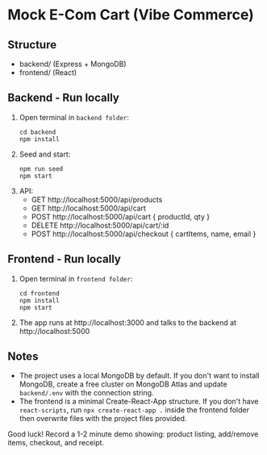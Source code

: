 # Mock E-Com Cart (Vibe Commerce) 

## Structure
- backend/  (Express + MongoDB)
- frontend/ (React)

## Backend - Run locally
1. Open terminal in `backend folder`:
   ```
   cd backend
   npm install
   ```
2. Seed and start:
   ```
   npm run seed
   npm start
   ```
3. API:
   - GET http://localhost:5000/api/products
   - GET http://localhost:5000/api/cart
   - POST http://localhost:5000/api/cart  { productId, qty }
   - DELETE http://localhost:5000/api/cart/:id
   - POST http://localhost:5000/api/checkout  { cartItems, name, email }

## Frontend - Run locally
1. Open terminal in `frontend folder`:
   ```
   cd frontend
   npm install
   npm start
   ```
2. The app runs at http://localhost:3000 and talks to the backend at http://localhost:5000

## Notes
- The project uses a local MongoDB by default. If you don't want to install MongoDB, create a free cluster on MongoDB Atlas and update `backend/.env` with the connection string.
- The frontend is a minimal Create-React-App structure. If you don't have `react-scripts`, run `npx create-react-app .` inside the frontend folder then overwrite files with the project files provided.

Good luck! Record a 1-2 minute demo showing: product listing, add/remove items, checkout, and receipt.
